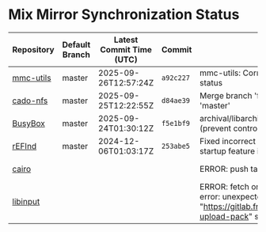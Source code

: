 # Mix Mirror Synchronization Status

| Repository | Default Branch | Latest Commit Time (UTC) | Commit | Message | Last Synced |
|---|---|---|---|---|---|
| [mmc-utils](git@github.com:mix-mirror/mmc-utils.git) | master | 2025-09-26T12:57:24Z | `a92c227` | mmc-utils: Correctly handle write counter overflow status | 2025-09-29T20:24:37Z |
| [cado-nfs](git@github.com:mix-mirror/cado-nfs.git) | master | 2025-09-25T12:22:55Z | `d84ae39` | Merge branch 'fix-mpz-padic-factor-bug' into 'master' | 2025-09-29T20:24:53Z |
| [BusyBox](git@github.com:mix-mirror/busybox.git) | master | 2025-09-24T01:30:12Z | `f5e1bf9` | archival/libarchive: sanitize filenames on output (prevent control sequence attacks | 2025-09-29T20:24:51Z |
| [rEFInd](git@github.com:mix-mirror/rEFInd.git) | master | 2024-12-06T01:03:17Z | `253abe5` | Fixed incorrect terminology about the Windows fast startup feature in documentation | 2025-09-29T20:24:41Z |
| [cairo](git@github.com:mix-mirror/cairo.git) |  |  |  | ERROR: push target: EOF | 2025-09-29T20:33:01Z |
| [libinput](git@github.com:mix-mirror/libinput.git) |  |  |  | ERROR: fetch origin: closing writer: unexpected client error: unexpected requesting "https://gitlab.freedesktop.org/libinput/libinput.git/git-upload-pack" status code: 503: Service Unavailable | 2025-09-29T20:25:38Z |
